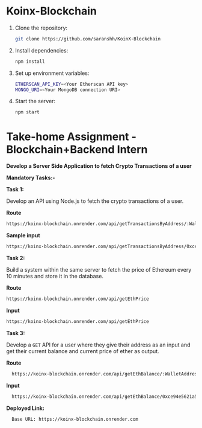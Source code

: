 # Koinx-Blockchain

1. Clone the repository:
   ```bash
   git clone https://github.com/saranshh/KoinX-Blockchain
   ```
2. Install dependencies:
   ```bash
   npm install
   ```
3. Set up environment variables:
   ```bash 
   ETHERSCAN_API_KEY=<Your Etherscan API key>
   MONGO_URI=<Your MongoDB connection URI>
   ```
4. Start the server:
   ```bash
   npm start
   ```

# Take-home Assignment - Blockchain+Backend Intern

**Develop a Server Side Application to fetch Crypto Transactions of a user**

**Mandatory Tasks:-**

**Task 1:**

Develop an API using Node.js to fetch the crypto transactions of a user. 

**Route**
   ```bash
   https://koinx-blockchain.onrender.com/api/getTransactionsByAddress/:WalletAddress
   ```

**Sample input**
   ```bash
   https://koinx-blockchain.onrender.com/api/getTransactionsByAddress/0xce94e5621a5f7068253c42558c147480f38b5e0d
   ```

**Task 2:**

Build a system within the same server to fetch the price of Ethereum every 10 minutes and store it in the database. 

**Route**
   ```bash
   https://koinx-blockchain.onrender.com/api/getEthPrice
   ```

**Input**
   ```bash
   https://koinx-blockchain.onrender.com/api/getEthPrice
   ```

**Task 3:**

Develop a `GET` API for a user where they give their address as an input and get their current balance and current price of ether as output. 

**Route**
 ```bash
   https://koinx-blockchain.onrender.com/api/getEthBalance/:WalletAddress
   ```

**Input**
 ```bash
   https://koinx-blockchain.onrender.com/api/getEthBalance/0xce94e5621a5f7068253c42558c147480f38b5e0d`
   ```

**Deployed Link:**
 ```bash
   Base URL: https://koinx-blockchain.onrender.com
   ```
